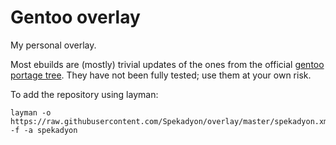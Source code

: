 # Gentoo overlay

My personal overlay.

Most ebuilds are (mostly) trivial updates of the ones from the official [gentoo
portage tree](https://gitweb.gentoo.org/repo/gentoo.git/). They have not been
fully tested; use them at your own risk.

To add the repository using layman:
```
layman -o https://raw.githubusercontent.com/Spekadyon/overlay/master/spekadyon.xml -f -a spekadyon
```


